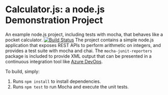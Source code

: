 Calculator.js: a node.js Demonstration Project
==============================================
An example node.js project, including tests with mocha, that behaves like
a pocket calculator.
[![Build Status](https://dev.azure.com/jmgadevops/Integraci%C3%B3n%20del%20control%20de%20c%C3%B3digo%20fuente%20externo%20con%20Azure%20Pipel/_apis/build/status%2Fjmgagit.calculator?branchName=master)](https://dev.azure.com/jmgadevops/Integraci%C3%B3n%20del%20control%20de%20c%C3%B3digo%20fuente%20externo%20con%20Azure%20Pipel/_build/latest?definitionId=7&branchName=master)
The project contains a simple node.js application that exposes REST APIs
to perform arithmetic on integers, and provides a test suite with mocha
and chai.  The `mocha-junit-reporters` package is included to provide XML
output that can be presented in a continuous integration tool like
[Azure DevOps](https://azure.com/devops).

To build, simply:

1. Runs `npm install` to install dependencies.
2. Runs `npm test` to run Mocha and execute the unit tests.

